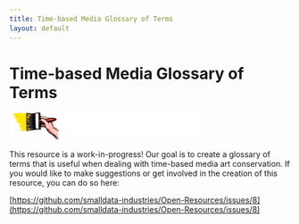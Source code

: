 ```yaml
---
title: Time-based Media Glossary of Terms
layout: default
---
```


# Time-based Media Glossary of Terms
![under construction animated gif](/assets/img/BaBajaMesa3235construct.gif)

This resource is a work-in-progress! Our goal is to create a glossary of terms that is useful when dealing with time-based media art conservation. If you would like to make suggestions or get involved in the creation of this resource, you can do so here:

[https://github.com/smalldata-industries/Open-Resources/issues/8](https://github.com/smalldata-industries/Open-Resources/issues/8)